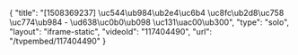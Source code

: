 {
    "title": "[1508369237] \uc544\ub984\ub2e4\uc6b4 \uc8fc\ub2d8\uc758 \uc774\ub984 - \ud638\uc0b0\ub098 \uc131\uac00\ub300",
    "type": "solo",
    "layout": "iframe-static",
    "videoId": "117404490",
    "url": "\/tvpembed\/117404490"
}